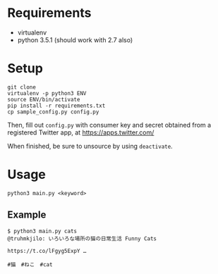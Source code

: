 # Requirements
* virtualenv
* python 3.5.1 (should work with 2.7 also)

# Setup
```
git clone
virtualenv -p python3 ENV
source ENV/bin/activate
pip install -r requirements.txt
cp sample_config.py config.py
```

Then, fill out `config.py` with consumer key and secret obtained from a registered Twitter app, at https://apps.twitter.com/

When finished, be sure to unsource by using `deactivate`.

# Usage
```
python3 main.py <keyword>
```
## Example
```
$ python3 main.py cats
@truhmkjilo: いろいろな場所の猫の日常生活 Funny Cats

https://t.co/lFgyg5ExpY …

#猫　#ねこ　#cat
```
